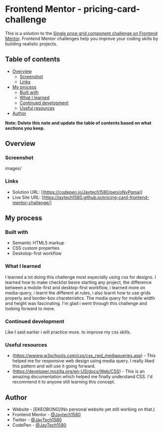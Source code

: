 # Frontend Mentor - pricing-card-challenge

This is a solution to the [Single price grid component challenge on Frontend Mentor](https://www.frontendmentor.io/challenges/single-price-grid-component-5ce41129d0ff452fec5abbbc).  Frontend Mentor challenges help you improve your coding skills by building realistic projects. 

## Table of contents

- [Overview](#overview)
  - [Screenshot](#screenshot)
  - [Links](#links)
- [My process](#my-process)
  - [Built with](#built-with)
  - [What I learned](#what-i-learned)
  - [Continued development](#continued-development)
  - [Useful resources](#useful-resources)
- [Author](#author)

**Note: Delete this note and update the table of contents based on what sections you keep.**

## Overview

### Screenshot

images/

### Links

- Solution URL: [(https://codepen.io/Jaytech1580/pen/oNyPgma)]
- Live Site URL: [https://jaytech1580.github.io/pricing-card-frontend-mentor-challenge/]

## My process

### Built with

- Semantic HTML5 markup
- CSS custom properties
- Deskstop-first workflow

### What I learned

I learned a lot doing this challenge most especially using css for designs. I learned how to make checklist beore starting any project, the difference between a mobile-first and desktop-first workflow, i learned more on media-query, i learnt the different at rules, i also learnt how to use grids properly and border-box charateristics. The media query for mobile width and height was fascinating. I'm glad i went through this challenge and looking forward to more.

### Continued development
Like I said earlier i will practice more. to improve my css skills.

### Useful resources

- (https://wwww.w3schools.com/css/css_rwd_mediaqueries.asp) - This helped me for responsive web design using media query. I really liked this pattern and will use it going forward.
- (https://developer.mozilla.org/en-US/docs/Web/CSS) - This is an amazing documentation which helped me finally understand CSS. I'd recommend it to anyone still learning this concept.

## Author

- Website - [EKEOBONG](No personal website yet still working on that.)
- Frontend Mentor - [@Jaytech1580](https://www.frontendmentor.io/profile/Jaytech1580)
- Twitter - [@JayTech1580](https://www.twitter.com/jaytech1580)
- CodePen - [@JayTech1580](https://codepen.io/your-work/)

